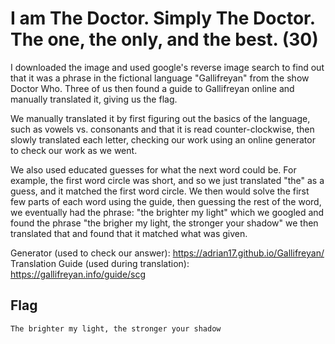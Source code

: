 # I am The Doctor. Simply The Doctor. The one, the only, and the best. (30)
I downloaded the image and used google's reverse image search to find out that it was a phrase in the fictional language "Gallifreyan" from the show Doctor Who. Three of us then found a guide to Gallifreyan online and manually translated it, giving us the flag.

We manually translated it by first figuring out the basics of the language, such as vowels vs. consonants and that it is read counter-clockwise, then slowly translated each letter, checking our work using an online generator to check our work as we went. 

We also used educated guesses for what the next word could be. For example, the first word circle was short, and so we just translated "the" as a guess, and it matched the first word circle. We then would solve the first few parts of each word using the guide, then guessing the rest of the word, we eventually had the phrase: "the brighter my light" which we googled and found the phrase "the brigher my light, the stronger your shadow" we then translated that and found that it matched what was given.

Generator (used to check our answer): https://adrian17.github.io/Gallifreyan/
Translation Guide (used during translation): https://gallifreyan.info/guide/scg

## Flag
```
The brighter my light, the stronger your shadow
```